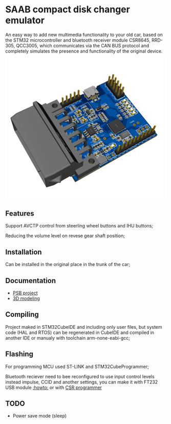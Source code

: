 # SAAB compact disk changer emulator

An easy way to add new multimedia functionality to your old car, based on the STM32 microcontroller and bluetooth receiver module CSR8645, RRD-305, QCC3005, which communicates via the CAN BUS protocol and completely simulates the presence and functionality of the original device.

![3d render](Pcb/3D_PCB.png)

## Features

Support AVCTP control from steerling wheel buttons and IHU buttons;

Reducing the volume level on revese gear shaft position;

## Installation

Can be installed in the original place in the trunk of the car;

## Documentation

- [PSB project](https://oshwlab.com/germka/cdcemu_stm32)
- [3D modeling](https://www.tinkercad.com/things/ilOajaed17D-saabcdcemuv20?sharecode=B5w6PaUzLr1GzISFAL70bzKVDpNO_U5eLHJtqSOlsjQ)

## Compiling

Project maked in STM32CubeIDE and including only user files, but system code (HAL and RTOS) can be regenerated in CubeIDE and compiled in another IDE or manualy with toolchain arm-none-eabi-gcc;

## Flashing

For programming MCU used ST-LINK and STM32CubeProgrammer;

Bluetooth reciever need to bee reconfigured to use input control levels instead impulse, CCID and another settings, you can make it with FT232 USB module [:howto:](https://bois083.wordpress.com/2016/10/08/playing-audio-files-with-csr8645-bluetooth-chip/) or with [CSR programmer](https://aliexpress.ru/item/4001285433196.html)

## TODO

- Power save mode (sleep)
